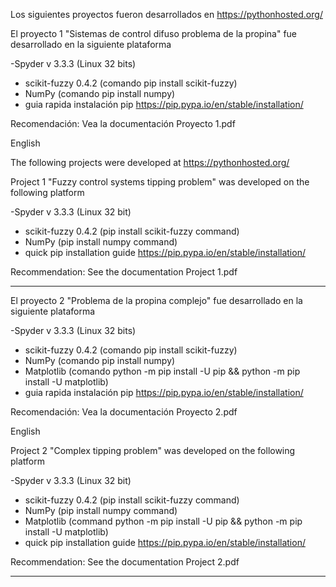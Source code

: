 Los siguientes proyectos fueron desarrollados en https://pythonhosted.org/

El proyecto 1 "Sistemas de control difuso problema de la propina" fue desarrollado en la siguiente plataforma

-Spyder v 3.3.3 (Linux 32 bits)
- scikit-fuzzy 0.4.2 (comando pip install scikit-fuzzy)
- NumPy (comando pip install numpy)
- guia rapida instalación pip https://pip.pypa.io/en/stable/installation/

Recomendación: Vea la documentación Proyecto 1.pdf

English 

The following projects were developed at https://pythonhosted.org/

Project 1 "Fuzzy control systems tipping problem" was developed on the following platform

-Spyder v 3.3.3 (Linux 32 bit)
- scikit-fuzzy 0.4.2 (pip install scikit-fuzzy command)
- NumPy (pip install numpy command)
- quick pip installation guide https://pip.pypa.io/en/stable/installation/

Recommendation: See the documentation Project 1.pdf

*****************************************************************************************************************************************************************************************

El proyecto 2 "Problema de la propina complejo" fue desarrollado en la siguiente plataforma

-Spyder v 3.3.3 (Linux 32 bits)
- scikit-fuzzy 0.4.2 (comando pip install scikit-fuzzy)
- NumPy (comando pip install numpy)
- Matplotlib (comando python -m pip install -U pip && python -m pip install -U matplotlib)
- guia rapida instalación pip https://pip.pypa.io/en/stable/installation/

Recomendación: Vea la documentación Proyecto 2.pdf

English 

Project 2 "Complex tipping problem" was developed on the following platform

-Spyder v 3.3.3 (Linux 32 bit)
- scikit-fuzzy 0.4.2 (pip install scikit-fuzzy command)
- NumPy (pip install numpy command)
- Matplotlib (command python -m pip install -U pip && python -m pip install -U matplotlib)
- quick pip installation guide https://pip.pypa.io/en/stable/installation/

Recommendation: See the documentation Project 2.pdf

********************************************************************************************************************************************************************************************


